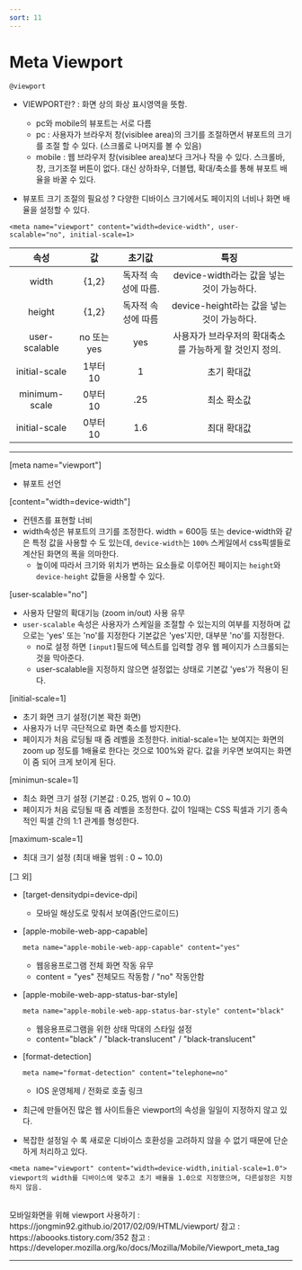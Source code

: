 ```yaml
---
sort: 11
---
```


# Meta Viewport

`@viewport`

- VIEWPORT란? : 화면 상의 화상 표시영역을 뜻함.
  - pc와 mobile의 뷰포트는 서로 다름
  - pc : 사용자가 브라우저 창(visiblee area)의 크기를 조절하면서 뷰포트의 크기를 조절 할 수 있다. (스크롤로 나머지를 볼 수 있음)
  - mobile : 웹 브라우저 창(visiblee area)보다 크거나 작을 수 있다. 스크롤바, 창, 크기조절 버튼이 없다. 대신 상하좌우, 더블탭, 확대/축소를 통해 뷰포트 배율을 바꿀 수 있다.

- 뷰포트 크기 조절의 필요성 ? 다양한 디바이스 크기에서도 페이지의 너비나 화면 배율을 설정할 수 있다.

```
<meta name="viewport" content="width=device-width", user-scalable="no", initial-scale=1>
```

|      속성     |           값           |        초기값       |                           특징                          |
|:-------------:|:----------------------:|:-------------------:|:-------------------------------------------------------:|
| width         | <viewport-length>{1,2} | 독자적 속성에 따름. | device-width라는 값을 넣는 것이 가능하다.               |
| height        | <viewport-length>{1,2} | 독자적 속성에 따름  | device-height라는 값을 넣는 것이 가능하다.              |
| user-scalable | no 또는 yes            | yes                 | 사용자가 브라우저의 확대축소를 가능하게 할 것인지 정의. |
| initial-scale | 1부터 10               | 1                   | 초기 확대값                                             |
| minimum-scale | 0부터 10               | .25                 | 최소 확소값                                             |
| initial-scale | 0부터 10               | 1.6                 | 최대 확대값                                             |

---

[meta name="viewport"]
  - 뷰포트 선언

[content="width=device-width"]
  - 컨텐츠를 표현할 너비
  - width속성은 뷰포트의 크기를 조정한다. width = 600등 또는 device-width와 같은 특정 값을 사용할 수 도 있는데, `device-width`는 `100%` 스케일에서 css픽셀들로 계산된 화면의 폭을 의마한다.
    - 높이에 따라서 크기와 위치가 변하는 요소들로 이루어진 페이지는 `height`와 `device-height` 값들을 사용할 수 있다.

[user-scalable="no"]
  - 사용자 단말의 확대기능 (zoom in/out) 사용 유무
  - `user-scalable` 속성은 사용자가 스케일을 조절할 수 있는지의 여부를 지정하며 값으로는 'yes' 또는 'no'를 지정한다 기본값은 'yes'지만, 대부분 'no'를 지정한다.
    - no로 설정 하면 `[input]`필드에 텍스트를 입력할 경우 웹 페이지가 스크롤되는 것을 막아준다.
    - user-scalable을 지정하지 않으면 설정없는 상태로 기본값 'yes'가 적용이 된다.

[initial-scale=1]
  - 초기 화면 크기 설정(기본 꽉찬 화면)
  - 사용자가 너무 극단적으로 화면 축소를 방지한다.
  - 페이지가 처음 로딩될 때 줌 레벨을 조정한다. initial-scale=1는 보여지는 화면의 zoom up 정도를 1배율로 한다는 것으로 100%와 같다. 값을 키우면 보여지는 화면이 줌 되어 크게 보이게 된다.

[minimun-scale=1]
  - 최소 화면 크기 설정 (기본값 : 0.25, 범위 0 ~ 10.0)
  - 페이지가 처음 로딩될 때 줌 레벨을 조정한다. 값이 1일때는 CSS 픽셀과 기기 종속적인 픽셀 간의 1:1 관계를 형성한다.

[maximum-scale=1]
  - 최대 크기 설정 (최대 배율 범위 : 0 ~ 10.0)


[그 외]
  - [target-densitydpi=device-dpi]
    - 모바일 해상도로 맞춰서 보여줌(안드로이드)
  - [apple-mobile-web-app-capable]
    ```
    meta name="apple-mobile-web-app-capable" content="yes"
    ```
    - 웹응용프로그램 전체 화면 작동 유무
    - content = "yes" 전체모드 작동함 / "no" 작동안함
  - [apple-mobile-web-app-status-bar-style]
    ```
    meta name="apple-mobile-web-app-status-bar-style" content="black"
    ```
    - 웹응용프로그램을 위한 상태 막대의 스타일 설정
    - content="black" / "black-translucent" / "black-translucent"
  - [format-detection]
    ```
    meta name="format-detection" content="telephone=no"
    ```
    - IOS 운영체제 / 전화로 호출 링크




- 최근에 만들어진 많은 웹 사이트들은 viewport의 속성을 일일이 지정하지 않고 있다.
- 복잡한 설정일 수 록 새로운 디바이스 호환성을 고려하지 않을 수 없기 때문에 단순하게 처리하고 있다.

```
<meta name="viewport" content="width=device-width,initial-scale=1.0">
viewport의 width를 디바이스에 맞추고 초기 배율을 1.0으로 지정했으며, 다른설정은 지정하지 않음.
```



<br>
모바일화면을 위해 viewport 사용하기 : https://jongmin92.github.io/2017/02/09/HTML/viewport/
참고 : https://aboooks.tistory.com/352
참고 : https://developer.mozilla.org/ko/docs/Mozilla/Mobile/Viewport_meta_tag


---

